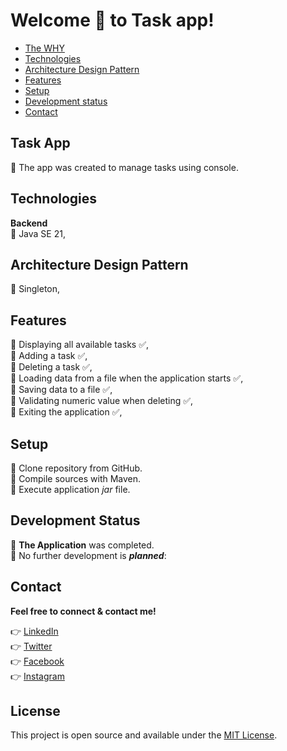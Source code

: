 # Welcome 👏 to Task app!


* [The WHY](#task-app)
* [Technologies](#technologies)
* [Architecture Design Pattern](#architecture-design-pattern)
* [Features](#features)
* [Setup](#setup)
* [Development status](#development-status)
* [Contact](#contact)

## Task App
🔹 The app was created to manage tasks using console.

## Technologies
**Backend**\
🔹 Java SE 21,

## Architecture Design Pattern
🔹 Singleton,

## Features
🔹 Displaying all available tasks ✅,\
🔹 Adding a task ✅,\
🔹 Deleting a task ✅,\
🔹 Loading data from a file when the application starts ✅,\
🔹 Saving data to a file ✅,\
🔹 Validating numeric value when deleting ✅,\
🔹 Exiting the application ✅,

## Setup
🔹 Clone repository from GitHub.\
🔹 Compile sources with Maven.\
🔹 Execute application _jar_ file.

## Development Status
🔹 **The Application** was completed.\
🔹 No further development is **_planned_**:

## Contact
**Feel free to connect & contact me!**

👉 [LinkedIn](https://linkedin.com/in/annaherer) \
👉 [Twitter](https://twitter.com/hereranna) \
👉 [Facebook](https://fb.com/annaherer) \
👉 [Instagram](https://instagram.com/anna.herer)

## License
This project is open source and available under the [MIT License]().